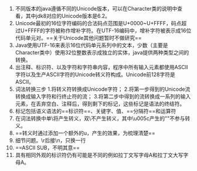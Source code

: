 
1. 不同版本的java遵循不同的Unicode版本，可以在Character类的说明中查看，其中jdk8对应的Unicode版本是6.2。
2. Unicode最初的16位字符编码的合法码点范围是U+0000~U+FFFF，码点超过U+FFFF的字符被称作增补字符。在UTF-16编码中，增补字符被表示成16位代码单元对。==关于Unicode其他问题暂时不做研究==
3. Java使用UTF-16来表示16位代码单元系列中的文本，少数（主要是Character类中）使用32位整数表示成独立的实体，java提供两种类型之间的转换。
4. 出注释、标识符、以及字符和字符串内容，程序中所有输入元素都使用ASCII字符以及生产ASCII字符的Unicode转义符构成。Unicode前128字符是ASCII。
5. 词法转换三步
1.将转义符转换成Unicode字符；
2.将第一步得到的Unicode流转换成输入字符和行终止符的流；
3.将第二步中得到的流转换成一系列的输入元素，在丢弃空白、注释后，得到剩下的标记，这些标记是语法的终结符。
6. 标记包括语义语法的==标识符==、关键字、值、==分隔符==和运算符
7. 在词法转换中单\将产生转义，双\\不产生转义，其中\u005c产生的"\"不参与转义。
8. ==转义时通过添加一个额外的u，产生的效果，为梳理清楚==
9. 细节问题。\r后接\n，只换一行
10. ==ASCII SUB，不明其意==
11. 具有相同外观的标识符仍有可能是不同的例如拉丁文写字母A和拉丁文大写字母A。